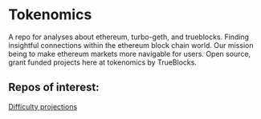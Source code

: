 # Tokenomics
A repo for analyses about ethereum, turbo-geth, and trueblocks. Finding insightful connections within the ethereum block chain world. Our mission being to make ethereum markets more navigable for users. Open source, grant funded projects here at tokenomics by TrueBlocks.

## Repos of interest:

[Difficulty projections](./explorations/difficulty)
